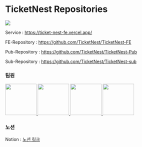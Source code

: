 # TicketNest Repositories

<img src="https://github.com/munyeol-Yoon/mini-BE/assets/50113066/149f7b9c-e83f-4919-859d-b6fbe3dd4821">

<br/>

Service : https://ticket-nest-fe.vercel.app/

FE-Repository : https://github.com/TicketNest/TicketNest-FE

Pub-Repository : https://github.com/TicketNest/TicketNest-Pub

Sub-Repository : https://github.com/TicketNest/TicketNest-sub

### 팀원

<a href="https://github.com/munyeol-Yoon">
    <img src="https://github.com/munyeol-Yoon.png" width="100" height="100"/>
</a>
<a href="https://github.com/Hangju0610">
    <img src="https://github.com/Hangju0610.png" width="100" height="100"/>
</a>
<a href="https://github.com/since1630">
    <img src="https://github.com/since1630.png" width="100" height="100"/>
</a>
<a href="https://github.com/tkdgks7036">
    <img src="https://github.com/tkdgks7036.png" width="100" height="100"/>
</a>

### 노션

Notion : [노션 링크](https://www.notion.so/7-J-o-J-e21d060e8f474805aeef6a4828b37712)
